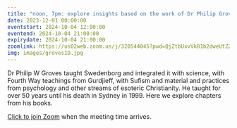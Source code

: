 ```yaml
---
title: "noon, 7pm: explore insights based on the work of Dr Philip Groves"
date: 2023-12-01 00:00:00
eventstart: 2024-10-04 12:00:00
eventend: 2024-10-04 21:00:00
expirydate: 2024-10-04 21:00:00
zoomlink: https://us02web.zoom.us/j/320544045?pwd=QjZtbUxvVk81b2dweUtZZTE3ZE9IZz09
img: images/grovesID.jpg
---
```


Dr Philip W Groves taught Swedenborg and integrated it with science, with Fourth Way teachings from Gurdjieff, with Sufism and material and practices from psychology and other streams of esoteric Christianity. He taught for over 50 years until his death in Sydney in 1999. Here we explore chapters from his books.

[Click to join Zoom](https://us02web.zoom.us/j/320544045?pwd=QjZtbUxvVk81b2dweUtZZTE3ZE9IZz09) when the meeting time arrives.